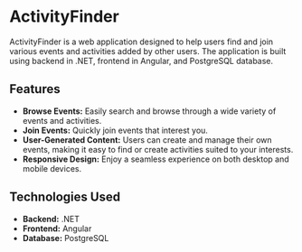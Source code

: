 # ActivityFinder


ActivityFinder is a web application designed to help users find and join various events and activities added by other users.
The application is built using backend in .NET, frontend in Angular, and PostgreSQL database.

## Features

- **Browse Events:** Easily search and browse through a wide variety of events and activities.
- **Join Events:** Quickly join events that interest you.
- **User-Generated Content:** Users can create and manage their own events, making it easy to find or create activities suited to your interests.
- **Responsive Design:** Enjoy a seamless experience on both desktop and mobile devices.

## Technologies Used

- **Backend:** .NET
- **Frontend:** Angular
- **Database:** PostgreSQL
